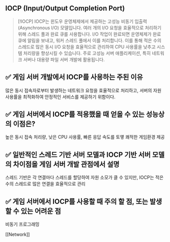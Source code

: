 ## IOCP (Input/Output Completion Port)

>[!IOCP]
>IOCP는 윈도우 운영체제에서 제공하는 고성능 비동기 입출력(Asynchronous I/O) 모델입니다. 여러 개의 I/O 요청을 효율적으로 처리하기 위해 스레드 풀과 완료 큐를 사용합니다. I/O 작업이 완료되면 운영체제가 완료 큐에 알림을 보내고, 워커 스레드 풀에서 이를 처리합니다. 이를 통해 적은 수의 스레드로 많은 동시 I/O 요청을 효율적으로 관리하여 CPU 사용률을 낮추고 시스템 처리량을 향상시킬 수 있습니다. 주로 고성능 서버 애플리케이션, 특히 네트워크 서버나 대용량 파일 서버 개발에 활용됩니다.

## ✅ 게임 서버 개발에서 IOCP를 사용하는 주된 이유
많은 동시 접속자로부터 발생하는 네트워크 요청을 효율적으로 처리하고, 서버의 자원 사용률을 최적화하여 안정적인 서비스를 제공하기 위함이다.
## ✅ 게임 서버에서 IOCP를 적용했을 때 얻을 수 있는 성능상의 이점은?
높은 동시 접속 처리량, 낮은 CPU 사용률, 빠른 응답 속도를 토앻 쾌적한 게임환경 제공
## ✅ 일반적인 스레드 기반 서버 모델과 IOCP 기반 서버 모델의 차이점을 게임 서버 개발 관점에서 설명
스레드 기반은 각 연결마다 스레드를 할당하여 자원 소모가 클 수 있지만, IOCP는 적은 수의 스레드로 많은 연결을 효율적으로 관리
## ✅ 게임 서버에서 IOCP를 사용할 때 주의 할 점, 또는 발생할 수 있는 어려운 점
비동기 프로그래밍

[[Network]]
